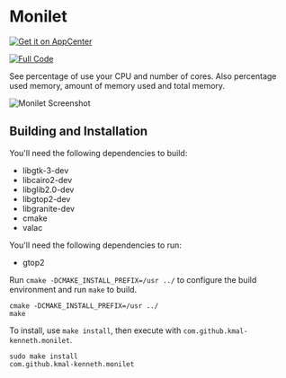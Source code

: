 # Monilet
[![Get it on AppCenter](https://appcenter.elementary.io/badge.svg)](https://appcenter.elementary.io/com.github.danrabbit.nimbu) 

[![Full Code](https://raw.github.com/kmal-kenneth/monilet/master/data/badge.png)](https://gitlab.com/kmal-kenneth/monilet)

See percentage of use your CPU and number of cores. Also percentage used memory, amount of memory used and total memory.

![Monilet Screenshot](https://raw.github.com/kmal-kenneth/monilet/master/data/screenshot.png)

## Building and Installation

You'll need the following dependencies to build:

* libgtk-3-dev
* libcairo2-dev
* libglib2.0-dev
* libgtop2-dev
* libgranite-dev
* cmake
* valac

You'll need the following dependencies to run:

* gtop2

Run `cmake -DCMAKE_INSTALL_PREFIX=/usr ../` to configure the build environment and run `make` to build.
	
    cmake -DCMAKE_INSTALL_PREFIX=/usr ../
    make

To install, use `make install`, then execute with `com.github.kmal-kenneth.monilet`.

    sudo make install
    com.github.kmal-kenneth.monilet


